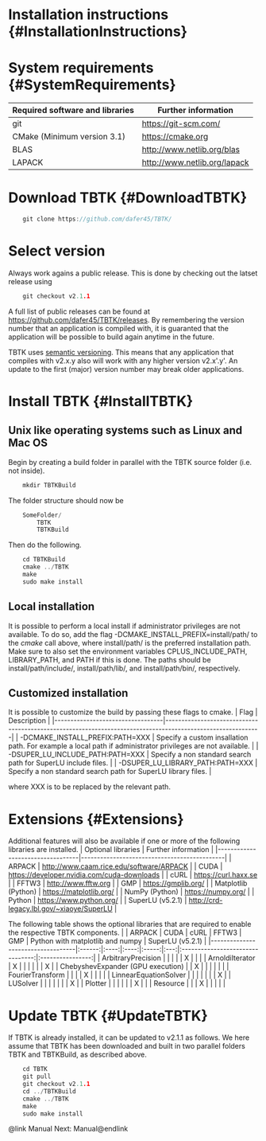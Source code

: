 Installation instructions {#InstallationInstructions}
======

# System requirements {#SystemRequirements}
| Required software and libraries | Further information          |
|---------------------------------|------------------------------|
| git                             | https://git-scm.com/         |
| CMake (Minimum version 3.1)     | https://cmake.org            |
| BLAS                            | http://www.netlib.org/blas   |
| LAPACK                          | http://www.netlib.org/lapack |

# Download TBTK {#DownloadTBTK}

```cpp
	git clone https://github.com/dafer45/TBTK/
```

# Select version
Always work agains a public release.
This is done by checking out the latset release using
```cpp
	git checkout v2.1.1
```
A full list of public releases can be found at https://github.com/dafer45/TBTK/releases.
By remembering the version number that an application is compiled with, it is guaranted that the application will be possible to build again anytime in the future.

TBTK uses [semantic versioning](https://semver.org/spec/v2.0.0.html).
This means that any application that compiles with v2.x.y also will work with any higher version v2.x'.y'.
An update to the first (major) version number may break older applications.

# Install TBTK {#InstallTBTK}
## Unix like operating systems such as Linux and Mac OS
Begin by creating a build folder in parallel with the TBTK source folder (i.e. not inside).
```cpp
	mkdir TBTKBuild
```
The folder structure should now be
```cpp
	SomeFolder/
		TBTK
		TBTKBuild
```
Then do the following.
```cpp
	cd TBTKBuild
	cmake ../TBTK
	make
	sudo make install
```

## Local installation
It is possible to perform a local install if administrator privileges are not available.
To do so, add the flag -DCMAKE_INSTALL_PREFIX=install/path/ to the *cmake* call above, where install/path/ is the preferred installation path.
Make sure to also set the environment variables CPLUS_INCLUDE_PATH, LIBRARY_PATH, and PATH if this is done.
The paths should be install/path/include/, install/path/lib/, and install/path/bin/, respectively.

## Customized installation
It is possible to customize the build by passing these flags to cmake.
| Flag                             | Description                                                                                                |
|----------------------------------|------------------------------------------------------------------------------------------------------------|
| -DCMAKE_INSTALL_PREFIX:PATH=XXX  | Specify a custom insallation path. For example a local path if administrator privileges are not available. |
| -DSUPER_LU_INCLUDE_PATH:PATH=XXX | Specify a non standard search path for SuperLU include files.                                              |
| -DSUPER_LU_LIBRARY_PATH:PATH=XXX | Specify a non standard search path for SuperLU library files.                                              |

where XXX is to be replaced by the relevant path.

# Extensions {#Extensions}
Additional features will also be available if one or more of the following libraries are installed.
| Optional libraries               | Further information                         |
|----------------------------------|---------------------------------------------|
| ARPACK                           | http://www.caam.rice.edu/software/ARPACK    |
| CUDA                             | https://developer.nvidia.com/cuda-downloads |
| cURL                             | https://curl.haxx.se                        |
| FFTW3                            | http://www.fftw.org                         |
| GMP                              | https://gmplib.org/                         |
| Matplotlib (Python)              | https://matplotlib.org/                     |
| NumPy (Python)                   | https://numpy.org/                          |
| Python                           | https://www.python.org/                     |
| SuperLU (v5.2.1)                 | http://crd-legacy.lbl.gov/~xiaoye/SuperLU   |

The following table shows the optional libraries that are required to enable the respective TBTK components.
|                                   | ARPACK | CUDA | cURL | FFTW3 | GMP | Python with matplotlib and numpy | SuperLU (v5.2.1) |
|-----------------------------------|:------:|:----:|:----:|:-----:|:---:|:--------------------------------:|:----------------:|
| ArbitraryPrecision                |        |      |      |       | X   |                                  |                  |
| ArnoldiIterator                   | X      |      |      |       |     |                                  | X                |
| ChebyshevExpander (GPU execution) |        | X    |      |       |     |                                  |                  |
| FourierTransform                  |        |      |      | X     |     |                                  |                  |
| LinnearEquationSolver             |        |      |      |       |     |                                  | X                |
| LUSolver                          |        |      |      |       |     |                                  | X                |
| Plotter                           |        |      |      |       |     | X                                |                  |
| Resource                          |        |      | X    |       |     |                                  |                  |

# Update TBTK {#UpdateTBTK}
If TBTK is already installed, it can be updated to v2.1.1 as follows.
We here assume that TBTK has been downloaded and built in two parallel folders TBTK and TBTKBuild, as described above.
```cpp
	cd TBTK
	git pull
	git checkout v2.1.1
	cd ../TBTKBuild
	cmake ../TBTK
	make
	sudo make install
```

@link Manual Next: Manual@endlink
